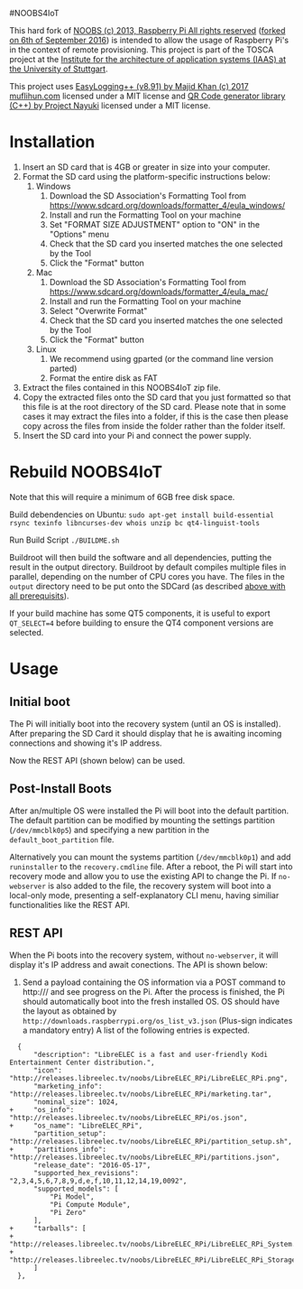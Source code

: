 #NOOBS4IoT

This hard fork of [NOOBS (c) 2013, Raspberry Pi All rights reserved](https://github.com/raspberrypi/noobs) ([forked on 6th of September 2016](https://github.com/steilerDev/TOSCA4IoT_RPi/commit/7854f404d7653233f0d4c4d729ceed1e10ab9e88)) is intended to allow the usage of Raspberry Pi's in the context of remote provisioning. This project is part of the TOSCA project at the [Institute for the architecture of application systems (IAAS) at the University of Stuttgart](http://www.iaas.uni-stuttgart.de/).

This project uses [EasyLogging++ (v8.91) by Majid Khan (c) 2017 muflihun.com](https://github.com/mkhan3189/EasyLoggingPP) licensed under a MIT license and [QR Code generator library (C++) by Project Nayuki](https://www.nayuki.io/page/qr-code-generator-library) licensed under a MIT license.

# Installation

1. Insert an SD card that is 4GB or greater in size into your computer.
2. Format the SD card using the platform-specific instructions below:
    1. Windows
        1. Download the SD Association's Formatting Tool from https://www.sdcard.org/downloads/formatter_4/eula_windows/
        2. Install and run the Formatting Tool on your machine
        3. Set "FORMAT SIZE ADJUSTMENT" option to "ON" in the "Options" menu
        4. Check that the SD card you inserted matches the one selected by the Tool
        5. Click the "Format" button
    2. Mac
        1. Download the SD Association's Formatting Tool from https://www.sdcard.org/downloads/formatter_4/eula_mac/
        2. Install and run the Formatting Tool on your machine
        3. Select "Overwrite Format"
        4. Check that the SD card you inserted matches the one selected by the Tool
        5. Click the "Format" button
    3. Linux
        1. We recommend using gparted (or the command line version parted)
        3. Format the entire disk as FAT
3. Extract the files contained in this NOOBS4IoT zip file.
4. Copy the extracted files onto the SD card that you just formatted so that this file is at the root directory of the SD card. Please note that in some cases it may extract the files into a folder, if this is the case then please copy across the files from inside the folder rather than the folder itself.
5. Insert the SD card into your Pi and connect the power supply.

# Rebuild NOOBS4IoT
Note that this will require a minimum of 6GB free disk space.

Build debendencies on Ubuntu:
`sudo apt-get install build-essential rsync texinfo libncurses-dev whois unzip bc qt4-linguist-tools`

Run Build Script
`./BUILDME.sh`

Buildroot will then build the software and all dependencies, putting the result in the output directory. Buildroot by default compiles multiple files in parallel, depending on the number of CPU cores you have. The files in the `output` directory need to be put onto the SDCard (as described [above with all prerequisits](#Installation)).

If your build machine has some QT5 components, it is useful to export `QT_SELECT=4` before building to ensure the QT4 component versions are selected.

# Usage

## Initial boot
The Pi will initially boot into the recovery system (until an OS is installed). After preparing the SD Card it should display that he is awaiting incoming connections and showing it's IP address.

Now the REST API (shown below) can be used.

## Post-Install Boots
After an/multiple OS were installed the Pi will boot into the default partition. The default partition can be modified by mounting the settings partition (`/dev/mmcblk0p5`) and specifying a new partition in the `default_boot_partition` file.

Alternatively you can mount the systems partition (`/dev/mmcblk0p1`) and add `runinstaller` to the `recovery.cmdline` file. After a reboot, the Pi will start into recovery mode and allow you to use the existing API to change the Pi. If `no-webserver` is also added to the file, the recovery system will boot into a local-only mode, presenting a self-explanatory CLI menu, having similiar functionalities like the REST API.

## REST API
When the Pi boots into the recovery system, without `no-webserver`, it will display it's IP address and await conections. The API is shown below:

1. Send a payload containing the OS information via a POST command to http://<PI IP Address>/ and see progress on the Pi. After the process is finished, the Pi should automatically boot into the fresh installed OS. OS should have the layout as obtained by `http://downloads.raspberrypi.org/os_list_v3.json` (Plus-sign indicates a mandatory entry)
A list of the following entries is expected.
```
  {
      "description": "LibreELEC is a fast and user-friendly Kodi Entertainment Center distribution.",
      "icon": "http://releases.libreelec.tv/noobs/LibreELEC_RPi/LibreELEC_RPi.png",
      "marketing_info": "http://releases.libreelec.tv/noobs/LibreELEC_RPi/marketing.tar",
      "nominal_size": 1024,
+     "os_info": "http://releases.libreelec.tv/noobs/LibreELEC_RPi/os.json",
+     "os_name": "LibreELEC_RPi",
      "partition_setup": "http://releases.libreelec.tv/noobs/LibreELEC_RPi/partition_setup.sh",
+     "partitions_info": "http://releases.libreelec.tv/noobs/LibreELEC_RPi/partitions.json",
      "release_date": "2016-05-17",
      "supported_hex_revisions": "2,3,4,5,6,7,8,9,d,e,f,10,11,12,14,19,0092",
      "supported_models": [
          "Pi Model",
          "Pi Compute Module",
          "Pi Zero"
      ],
+     "tarballs": [
+         "http://releases.libreelec.tv/noobs/LibreELEC_RPi/LibreELEC_RPi_System.tar.xz",
+         "http://releases.libreelec.tv/noobs/LibreELEC_RPi/LibreELEC_RPi_Storage.tar.xz"
      ]
  },
```
